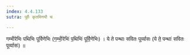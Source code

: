```yaml
---
index: 4.4.133
sutra: पूर्वैः कृतमिनयौ च

---
```

 गम्भीरेभिः पथिभिः पूर्विणेभिः (ग॒म्भी॒रेभिः॑ प॒थिभिः॑ पूर्वि॒णेभिः) । ये ते पन्थाः सवितः पूर्व्यासः (ये ते॒ पन्थाः॑ सवितः पूर्व्यासः॑) ॥